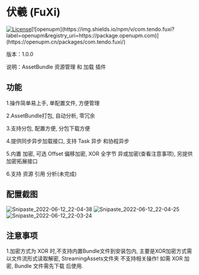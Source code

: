 # 伏羲 (FuXi) 

[![License](https://img.shields.io/github/license/mistletoeKANO/fuxi)]([https://github.com/tuyoogame/YooAsset/blob/master/LICENSE](https://github.com/mistletoeKANO/fuxi-example/blob/main/LICENSE))[![openupm](https://img.shields.io/npm/v/com.tendo.fuxi?label=openupm&registry_uri=https://package.openupm.com)](https://openupm.cn/packages/com.tendo.fuxi/)

版本：1.0.0

说明：AssetBundle 资源管理 和 加载 插件

## 功能 
1.操作简单易上手, 单配置文件, 方便管理

2.AssetBundle打包, 自动分析, 零冗余

3.支持分包, 配置方便, 分包下载方便

4.提供同步异步加载接口, 支持 Task 异步 和协程异步

5.内置 加密, 可选 Offset 偏移加密, XOR 全字节 异或加密(查看注意事项), 另提供 加密拓展接口

6.支持 资源 引用 分析(未完成)

## 配置截图

![Snipaste_2022-06-12_22-04-38](https://user-images.githubusercontent.com/33541704/173237069-08a23886-411b-4276-ba15-2961abec5bc0.png)
![Snipaste_2022-06-12_22-04-25](https://user-images.githubusercontent.com/33541704/173237086-64464024-d194-4122-a7fd-e8a9cd434a2d.png)
![Snipaste_2022-06-12_22-03-24](https://user-images.githubusercontent.com/33541704/173237090-e6fa0a2e-a62d-41d0-82d5-c83a85a45355.png)

## 注意事项

1.加密方式为 XOR 时,不支持内置Bundle文件到安装包内, 主要是XOR加密方式需以文件流形式读取解密, StreamingAssets文件夹 不支持相关操作! 如需 XOR 加密, Bundle 文件需先下载 后使用.

